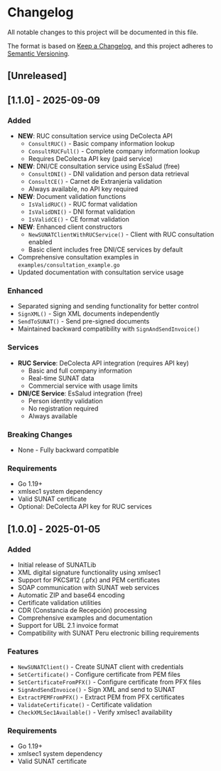 # Changelog

All notable changes to this project will be documented in this file.

The format is based on [Keep a Changelog](https://keepachangelog.com/en/1.0.0/),
and this project adheres to [Semantic Versioning](https://semver.org/spec/v2.0.0.html).

## [Unreleased]

## [1.1.0] - 2025-09-09

### Added
- **NEW**: RUC consultation service using DeColecta API
  - `ConsultRUC()` - Basic company information lookup
  - `ConsultRUCFull()` - Complete company information lookup
  - Requires DeColecta API key (paid service)
- **NEW**: DNI/CE consultation service using EsSalud (free)
  - `ConsultDNI()` - DNI validation and person data retrieval
  - `ConsultCE()` - Carnet de Extranjería validation
  - Always available, no API key required
- **NEW**: Document validation functions
  - `IsValidRUC()` - RUC format validation
  - `IsValidDNI()` - DNI format validation  
  - `IsValidCE()` - CE format validation
- **NEW**: Enhanced client constructors
  - `NewSUNATClientWithRUCService()` - Client with RUC consultation enabled
  - Basic client includes free DNI/CE services by default
- Comprehensive consultation examples in `examples/consultation_example.go`
- Updated documentation with consultation service usage

### Enhanced
- Separated signing and sending functionality for better control
- `SignXML()` - Sign XML documents independently
- `SendToSUNAT()` - Send pre-signed documents
- Maintained backward compatibility with `SignAndSendInvoice()`

### Services
- **RUC Service**: DeColecta API integration (requires API key)
  - Basic and full company information
  - Real-time SUNAT data
  - Commercial service with usage limits
- **DNI/CE Service**: EsSalud integration (free)
  - Person identity validation
  - No registration required
  - Always available

### Breaking Changes
- None - Fully backward compatible

### Requirements
- Go 1.19+
- xmlsec1 system dependency
- Valid SUNAT certificate
- Optional: DeColecta API key for RUC services

## [1.0.0] - 2025-01-05

### Added
- Initial release of SUNATLib
- XML digital signature functionality using xmlsec1
- Support for PKCS#12 (.pfx) and PEM certificates
- SOAP communication with SUNAT web services
- Automatic ZIP and base64 encoding
- Certificate validation utilities
- CDR (Constancia de Recepción) processing
- Comprehensive examples and documentation
- Support for UBL 2.1 invoice format
- Compatibility with SUNAT Peru electronic billing requirements

### Features
- `NewSUNATClient()` - Create SUNAT client with credentials
- `SetCertificate()` - Configure certificate from PEM files
- `SetCertificateFromPFX()` - Configure certificate from PFX files
- `SignAndSendInvoice()` - Sign XML and send to SUNAT
- `ExtractPEMFromPFX()` - Extract PEM from PFX certificates
- `ValidateCertificate()` - Certificate validation
- `CheckXMLSec1Available()` - Verify xmlsec1 availability

### Requirements
- Go 1.19+
- xmlsec1 system dependency
- Valid SUNAT certificate